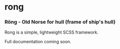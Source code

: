 # rong

### Röng - Old Norse for hull (frame of ship's hull)

Rong is a simple, lightweight SCSS framework.

Full documentation coming soon.

